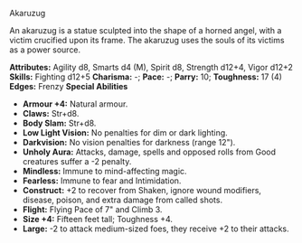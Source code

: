 Akaruzug

An akaruzug is a statue sculpted into the shape of a horned angel,
with a victim crucified upon its frame. The akaruzug uses the souls of
its victims as a power source.

**Attributes:** Agility d8, Smarts d4 (M), Spirit d8, Strength d12+4,
Vigor d12+2
**Skills:** Fighting d12+5
**Charisma:** -; **Pace:** -; **Parry:** 10; **Toughness:** 17 (4)
**Edges:** Frenzy
**Special Abilities**
- **Armour +4:** Natural armour.
- **Claws:** Str+d8.
- **Body Slam:** Str+d8.
- **Low Light Vision:** No penalties for dim or dark lighting.
- **Darkvision:** No vision penalties for darkness (range 12").
- **Unholy Aura:** Attacks, damage, spells and opposed rolls from Good
creatures suffer a -2 penalty.
- **Mindless:** Immune to mind-affecting magic.
- **Fearless:** Immune to fear and Intimidation.
- **Construct:** +2 to recover from Shaken, ignore wound modifiers,
disease, poison, and extra damage from called shots.
- **Flight:** Flying Pace of 7" and Climb 3.
- **Size +4:** Fifteen feet tall; Toughness +4.
- **Large:** -2 to attack medium-sized foes, they receive +2 to their
attacks.

